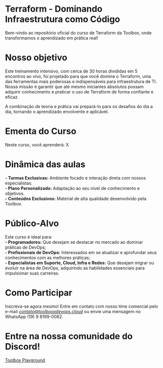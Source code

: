 # Terraform - Dominando Infraestrutura como Código

Bem-vindo ao repositório oficial do curso de Terraform da Toolbox, onde transformamos o aprendizado em prática real!  

# Nosso objetivo
Este treinamento intensivo, com cerca de 30 horas divididas em 5 encontros ao vivo, foi projetado para que você domine o Terraform, uma das ferramentas mais poderosas e indispensáveis para infraestrutura de TI. Nossa missão é garantir que até mesmo iniciantes absolutos possam adquirir conhecimento e praticar o uso de Terraform de forma confiante e eficaz.

A combinação de teoria e prática vai prepará-lo para os desafios do dia a dia, tornando o aprendizado envolvente e aplicável.

# Ementa do Curso
Neste curso, você aprenderá:
X

# Dinâmica das aulas
**- Turmas Exclusivas:** Ambiente focado e interação direta com nossos especialistas.  
**- Plano Personalizado:** Adaptação ao seu nível de conhecimento e objetivos.  
**- Conteúdos Exclusivos:** Material de alta qualidade desenvolvido pela Toolbox.  

# Público-Alvo
Este curso é ideal para:  
**- Programadores:** Que desejam se destacar no mercado ao dominar práticas de DevOps;  
**- Profissionais de DevOps:** Interessados em se atualizar e aprofundar seus conhecimentos com as melhores práticas;  
**- Especialistas em Suporte, Cloud, Infra e Redes:** Que desejam migrar ou evoluir na área de DevOps, adquirindo as habilidades essenciais para impulsionar suas carreiras.

# Como Participar
Inscreva-se agora mesmo! Entre em contato com nosso time comercial pelo e-mail *contato@toolbooxdevops.cloud* ou envie uma mensagem no WhatsApp (19) 9 8199-0082.

# Entre na nossa comunidade do Discord!
[Toolbox Playground](https://discord.gg/XP8kQvpW)
